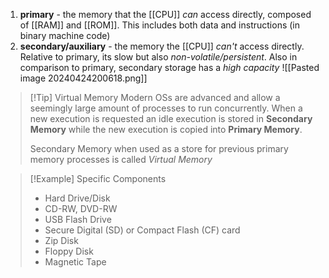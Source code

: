 1. **primary** - the memory that the [[CPU]] *can* access directly, composed of [[RAM]] and [[ROM]]. This includes both data and instructions (in binary machine code)
2. **secondary/auxiliary** - the memory the [[CPU]] *can't* access directly. Relative to primary, its slow but also *non-volatile/persistent*. Also in comparison to primary, secondary storage has a *high capacity* ![[Pasted image 20240424200618.png]]

> [!Tip] Virtual Memory
> Modern OSs are advanced and allow a seemingly large amount of processes to run concurrently. When a new execution is requested an idle execution is stored in **Secondary Memory** while the new execution is copied into **Primary Memory**. 
> 
> Secondary Memory when used as a store for previous primary memory processes is called *Virtual Memory*

> [!Example] Specific Components
> - Hard Drive/Disk
> - CD-RW, DVD-RW
> - USB Flash Drive
> - Secure Digital (SD) or Compact Flash (CF) card
> - Zip Disk
> - Floppy Disk
> - Magnetic Tape

